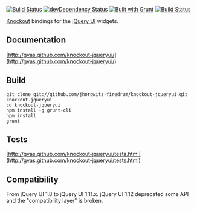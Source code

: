 [![Build Status](https://travis-ci.org/jhorowitz-firedrum/knockout-jqueryui.png)](https://travis-ci.org/jhorowitz-firedrum/knockout-jqueryui) [![devDependency Status](https://david-dm.org/jhorowitz-firedrum/knockout-jqueryui/dev-status.svg)](https://david-dm.org/jhorowitz-firedrum/knockout-jqueryui#info=devDependencies) [![Built with Grunt](https://cdn.gruntjs.com/builtwith.png)](http://gruntjs.com/)
[![Build Status](https://saucelabs.com/browser-matrix/jhorowitz-firedrum.svg)](https://saucelabs.com/beta/builds/1f65373a4f0247779a6e37c07f816a9f)


[Knockout](http://knockoutjs.com/) bindings for the [jQuery UI](http://jqueryui.com/) widgets.

Documentation
-------------
[http://gvas.github.com/knockout-jqueryui/](http://gvas.github.com/knockout-jqueryui/)

Build
-----
    git clone git://github.com/jhorowitz-firedrum/knockout-jqueryui.git knockout-jqueryui
    cd knockout-jqueryui
    npm install -g grunt-cli
    npm install
    grunt

Tests
-----
[http://gvas.github.com/knockout-jqueryui/tests.html](http://gvas.github.com/knockout-jqueryui/tests.html)

Compatibility
-----

From jQuery UI 1.8 to jQuery UI 1.11.x.
jQuery UI 1.12 deprecated some API and the "compatibility layer" is broken.


